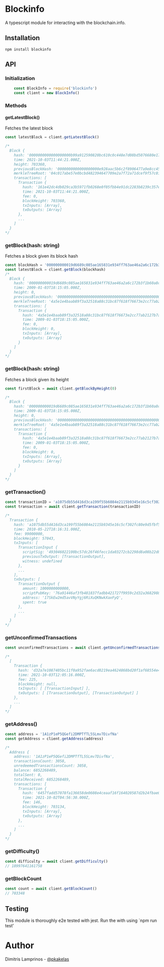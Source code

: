 # Blockinfo

A typescript module for interacting with the blockchain.info.

## Installation

```
npm install blockinfo
```

## API

### Initialization

```javascript
	const BlockInfo = require('blockinfo')
	const client = new BlockInfo()
```

### Methods

####  getLatestBlock()

Fetches the latest block

```javascript
const latestBlock = client.getLatestBlock()

/*
  Block {
	hash: '0000000000000000000b99a912590820bc610c0c448e7d08bd5076680e171c84',
	time: 2021-10-03T11:44:21.000Z,
	height: 703360,
	previousBlockHash: '0000000000000000000e928aac5b6c2f8906477a9e8cc45a10e93d136288fa41',
	merkleTreeRoot: '04c017abe57e0bcbd482394647709e2a7f72a71dcef9f57c01fee1a09e63bd82',
	transactions: [
	  Transaction {
		hash: '161e42dc4db029ca3b5971fb0268e0f05fbb4e91dc2283b8239c357e565f1086',
		time: 2021-10-03T11:44:21.000Z,
		fee: 0,
		blockHeight: 703360,
		txInputs: [Array],
		txOutputs: [Array]
	  },
	  ...
	]
  }
*/
```

### getBlock(hash: string)
Fetches a block given its block hash

```javascript
const blockHash = '000000000019d6689c085ae165831e934ff763ae46a2a6c172b3f1b60a8ce26f'
const latestBlock = client.getBlock(blockhash)
/*
  Block {
    hash: '000000000019d6689c085ae165831e934ff763ae46a2a6c172b3f1b60a8ce26f',
    time: 2009-01-03T18:15:05.000Z,
    height: 0,
    previousBlockHash: '0000000000000000000000000000000000000000000000000000000000000000',
    merkleTreeRoot: '4a5e1e4baab89f3a32518a88c31bc87f618f76673e2cc77ab2127b7afdeda33b',
    transactions: [
      Transaction {
        hash: '4a5e1e4baab89f3a32518a88c31bc87f618f76673e2cc77ab2127b7afdeda33b',
        time: 2009-01-03T18:15:05.000Z,
        fee: 0,
        blockHeight: 0,
        txInputs: [Array],
        txOutputs: [Array]
      }
    ]
  }
*/
```

### getBlock(hash: string)
Fetches a block given its height

```javascript
const firstBlock = await client.getBlockByHeight(0)

/*
  Block {
    hash: '000000000019d6689c085ae165831e934ff763ae46a2a6c172b3f1b60a8ce26f',
    time: 2009-01-03T18:15:05.000Z,
    height: 0,
    previousBlockHash: '0000000000000000000000000000000000000000000000000000000000000000',
    merkleTreeRoot: '4a5e1e4baab89f3a32518a88c31bc87f618f76673e2cc77ab2127b7afdeda33b',
    transactions: [
      Transaction {
        hash: '4a5e1e4baab89f3a32518a88c31bc87f618f76673e2cc77ab2127b7afdeda33b',
        time: 2009-01-03T18:15:05.000Z,
        fee: 0,
        blockHeight: 0,
        txInputs: [Array],
        txOutputs: [Array]
      }
    ]
  }
*/
```

### getTransaction()

```javascript
const transactionID = 'a1075db55d416d3ca199f55b6084e2115b9345e16c5cf302fc80e9d5fbf5d48d'
const transaction = await client.getTransaction(transactionID)

/*
  Transaction {
    hash: 'a1075db55d416d3ca199f55b6084e2115b9345e16c5cf302fc80e9d5fbf5d48d',
    time: 2010-05-22T18:16:31.000Z,
    fee: 99000000,
    blockHeight: 57043,
    txInputs: [
      TransactionInput {
        scriptSig: '493046022100bc57dc26f46fecc1da03272cb2298d8a08b22d865541f5b3a3e862cc87da4b47022100ce1fc72771d164d608b15065832542a0e9040cfdf28862c5175c81fcb0e0b65501410434417dd8d89deaf0f6481c2c160d6de0921624ef7b956f38eef9ed4a64e36877be84b77cdee5a8d92b7d93694f89c3011bf1cbdf4fd7d8ca13b58a7bb4ab0804',
        previousTxOutput: [TransactionOutput],
        witness: undefined
      },
	  ...
    ],
	txOutputs: [
      TransactionOutput {
        amount: 1000000000000,
        scriptPubKey: '76a91446af3fb481837fadbb421727f9959c2d32a3682988ac',
        address: '17SkEw2md5avVNyYgj6RiXuQKNwkXaxFyQ',
        spent: true
      },
	  ...
    ]
  }
*/

```

### getUnconfirmedTransactions

```javascript
const unconfirmedTransactions = await client.getUnconfirmedTransactions()

/*
  [
	Transaction {
	  hash: 'd32a7e1087405bc11f0a952fae6acd0219ea4624868bd20f1af68554e4202ef0',
	  time: 2021-10-03T12:05:16.000Z,
	  fee: 225,
	  blockHeight: null,
	  txInputs: [ [TransactionInput] ],
	  txOutputs: [ [TransactionOutput], [TransactionOutput] ]
	},
	...
  ]
*/
```

### getAddress()
```javascript
const address = '1A1zP1eP5QGefi2DMPTfTL5SLmv7DivfNa'
const getAddress = client.getAddress(address)

/*
  Address {
    address: '1A1zP1eP5QGefi2DMPTfTL5SLmv7DivfNa',
    transactionsCount: 3058,
    unredeemedTransactionsCount: 3058,
    balance: 6852268489,
    totalSent: 0,
    totalReceived: 6852268489,
    transactions: [
      Transaction {
        hash: '6457fadd57078fa136658de0608e4ceaaf16f164020587d2b24fbae097773bde',
        time: 2021-10-02T04:56:30.000Z,
        fee: 146,
        blockHeight: 703134,
        txInputs: [Array],
        txOutputs: [Array]
      },
	  ...
    ]
  }
*/
```

### getDifficulty()

```javascript
const difficulty = await client.getDifficulty()
// 18997641161758
```

### getBlockCount

```javascript
const count = await client.getBlockCount()
// 703348
```

## Testing

This module is thoroughly e2e tested with jest.
Run the with using `npm run test'


# Author

Dimitris Lamprinos - [@pkakelas](https://github.com/pkakelas)